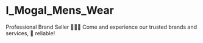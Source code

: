 # I_Mogal_Mens_Wear
Professional Brand Seller 👖👕💯 Come and experience our trusted brands and services, 💯 reliable!
